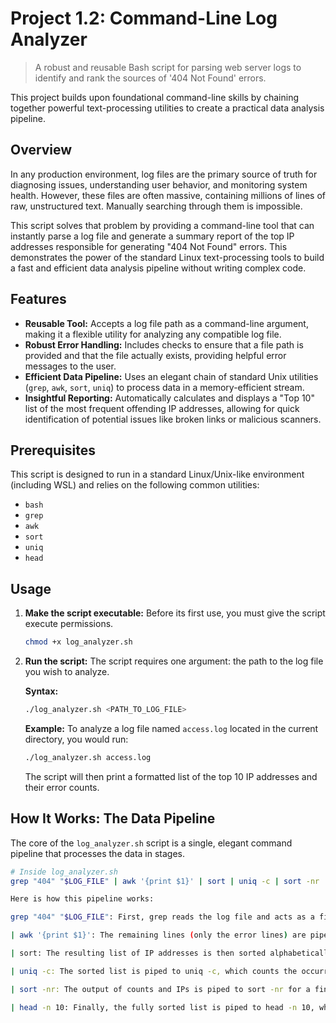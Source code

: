 # Project 1.2: Command-Line Log Analyzer

> A robust and reusable Bash script for parsing web server logs to identify and rank the sources of '404 Not Found' errors.

This project builds upon foundational command-line skills by chaining together powerful text-processing utilities to create a practical data analysis pipeline.

## Overview

In any production environment, log files are the primary source of truth for diagnosing issues, understanding user behavior, and monitoring system health. However, these files are often massive, containing millions of lines of raw, unstructured text. Manually searching through them is impossible.

This script solves that problem by providing a command-line tool that can instantly parse a log file and generate a summary report of the top IP addresses responsible for generating "404 Not Found" errors. This demonstrates the power of the standard Linux text-processing tools to build a fast and efficient data analysis pipeline without writing complex code.

## Features

* **Reusable Tool:** Accepts a log file path as a command-line argument, making it a flexible utility for analyzing any compatible log file.
* **Robust Error Handling:** Includes checks to ensure that a file path is provided and that the file actually exists, providing helpful error messages to the user.
* **Efficient Data Pipeline:** Uses an elegant chain of standard Unix utilities (`grep`, `awk`, `sort`, `uniq`) to process data in a memory-efficient stream.
* **Insightful Reporting:** Automatically calculates and displays a "Top 10" list of the most frequent offending IP addresses, allowing for quick identification of potential issues like broken links or malicious scanners.

## Prerequisites

This script is designed to run in a standard Linux/Unix-like environment (including WSL) and relies on the following common utilities:
* `bash`
* `grep`
* `awk`
* `sort`
* `uniq`
* `head`

## Usage

1.  **Make the script executable:**
    Before its first use, you must give the script execute permissions.
    ```bash
    chmod +x log_analyzer.sh
    ```

2.  **Run the script:**
    The script requires one argument: the path to the log file you wish to analyze.

    **Syntax:**
    ```bash
    ./log_analyzer.sh <PATH_TO_LOG_FILE>
    ```

    **Example:**
    To analyze a log file named `access.log` located in the current directory, you would run:
    ```bash
    ./log_analyzer.sh access.log
    ```
    The script will then print a formatted list of the top 10 IP addresses and their error counts.

## How It Works: The Data Pipeline

The core of the `log_analyzer.sh` script is a single, elegant command pipeline that processes the data in stages.

```bash
# Inside log_analyzer.sh
grep "404" "$LOG_FILE" | awk '{print $1}' | sort | uniq -c | sort -nr | head -n 10

Here is how this pipeline works:

grep "404" "$LOG_FILE": First, grep reads the log file and acts as a filter, keeping only the lines that contain the "404" status code.

| awk '{print $1}': The remaining lines (only the error lines) are piped to awk, which extracts only the first column—the IP address—from each line.

| sort: The resulting list of IP addresses is then sorted alphabetically. This places all identical IPs next to each other, which is required for uniq to work correctly.

| uniq -c: The sorted list is piped to uniq -c, which counts the occurrences of each unique IP address and prepends the count to the line.

| sort -nr: The output of counts and IPs is piped to sort -nr for a final sorting. -n sorts numerically, and -r sorts in reverse (descending) order, placing the highest counts at the top.

| head -n 10: Finally, the fully sorted list is piped to head -n 10, which gives us only the top 10 lines of the output, completing our report.